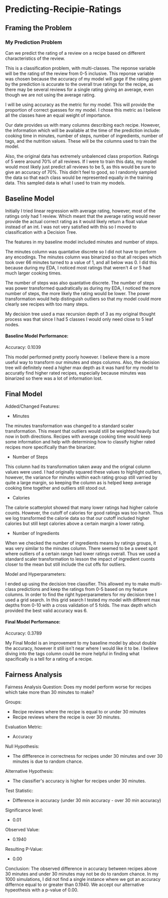 # Predicting-Recipie-Ratings

## Framing the Problem

### My Prediction Problem

Can we predict the rating of a review on a recipe based on different characteristics of the review. 

This is a classification problem, with multi-classes. The reponse variable will be the rating of the review from 0-5 inclusive. This reponse variable was chosen because the accuracy of my model will gage if the rating given by the prediction is accurate to the overall true ratings for the recipe, as there may be several reviews for a single rating giving an average, even though we are not using the average rating. 

I will be using accuracy as the metric for my model. This will provide the proportion of correct guesses for my model. I chose this metric as I believe all the classes have an equal weight of importance.

Our date provides us with many columns describing each recipe. However, the information which will be available at the time of the prediction include: cooking time in minutes, number of steps, number of ingredients, number of tags, and the nutrition values. These will be the columns used to train the model.

Also, the original data has extremely unbalenced class proportion. Ratings of 5 were around 70% of all reviews. If I were to train this data, my model would most likely just predict all reviews to be 5, as this would be sure to give an accuracy of 70%. This didn't feel to good, so I randomly sampled the data so that each class would be represented equally in the training data. This sampled data is what I used to train my models.


## Baseline Model

Initially I tried linear regression with average rating, however, most of the ratings only had 1 review. Which meant that the average rating would never provide the actual correct rating as it would likely return a float value instead of an int. I was not very satisfied with this so I moved to classification with a Decision Tree. 

The features in my baseline model included minutes and number of steps. 

The minutes column was quantative discrete so I did not have to perform any encodings. The minutes column was binarized so that all recipes which took over 66 minutes turned to a value of 1, and all below was 0. I did this because during my EDA, I noticed most ratings that weren't 4 or 5 had much larger cooking times.

The number of steps was also quantative discrete. The number of steps was power transformed quadratically as during my EDA, I noticed the more number of steps, the more likely the rating would be lower. The power transformation would help distinguish outliers so that my model could more clearly see recipes with too many steps.

My decision tree used a max recursion depth of 3 as my original thought process was that since I had 5 classes I would only need close to 5 leaf nodes.

#### Baseline Model Performance:
Accuracy: 0.1039

This model performed pretty poorly however. I believe there is a more useful way to transform our minutes and steps columns. Also, the decision tree will definitely need a higher max depth as it was hard for my model to accuratly find higher rated recipes, especially because minutes was binarized so there was a lot of information lost.


## Final Model

Added/Changed Features:

* Minutes

The minutes transformation was changed to a standard scaler transformation. This meant that outliers would still be weighted heavily but now in both directions. Recipes with average cooking time would keep some information and help with determining how to classify higher rated recipes more specifically than the binarizer.

* Number of Steps

This column had its transformation taken away and the orignal column values were used. I had originally squared these values to highlight outliers, however, the variance for minutes within each rating group still varried by quite a large margin, so keeping the column as is helped keep average cooking time together and outliers still stood out.

* Calories

The calorie scatterplot showed that many lower ratings had higher calorie counts. However, the cutoff of calories for good ratings was too harsh. Thus we log transformed the calorie data so that our cutoff included higher calories but still kept calories above a certain margin a lower rating.

* Number of Ingredients

When we checked the number of ingredients means by ratings groups, it was very similar to the minutes column. There seemed to be a sweet spot where outliers of a certain range had lower ratings overall. Thus we used a standard scaler transformation to lesson the impact of ingredient cuonts closer to the mean but still include the cut offs for outliers.


Model and Hyperparameters:

I ended up using the decision tree classifier. This allowed my to make multi-class predictions and keep the ratings from 0-5 based on my feature columns. In order to find the right hyperparameters for my decision tree I used a grid search. In this grid search I tested my model with different max depths from 0-10 with a cross validation of 5 folds. The max depth which provided the best valid accuracy was 6.

#### Final Model Performance:
Accuracy: 0.3789

My Final Model is an improvement to my baseline model by about double the accuracy, however it still isn't near where I would like it to be. I believe diving into the tags column could be more helpful in finding what spacifically is a tell for a rating of a recipe.


## Fairness Analysis

Fairness Analysis Question:
Does my model perform worse for recipes which take more than 30 minutes to make?

Groups:
* Recipe reviews where the recipe is equal to or under 30 minutes
* Recipe reviews where the recipe is over 30 minutes.

Evaluation Metric:
* Accuracy

Null Hypothesis:
* The diffference in correctness for recipes under 30 minutes and over 30 minutes is due to random chance.

Alternative Hypothesis:
* The classifier's accuracy is higher for recipes under 30 minutes.

Test Statistic:
* Difference in accuracy (under 30 min accuracy - over 30 min accuracy)

Significance level:
* 0.01

Observed Value:
* 0.1940

Resulting P-Value:
* 0.00

Conclusion:
The observed difference in accuracy between recipes above 30 minutes and under 30 minutes may not be do to random chance. In my 1000 simulations, I did not find a single instance where we got an accuracy differnce equal to or greater than 0.1940. We accept our alternative hypeothesis with a p-value of 0.00.







